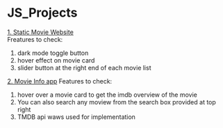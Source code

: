 # JS_Projects

<a target="_blank" href="https://sumeetgedam.github.io/JS_Projects/Movie_website/"> 1. Static Movie Website</a><br>
 Freatures to check:
  1. dark mode toggle button
  2. hover effect on movie card
  3. slider button at the right end of each movie list

<a target="_blank" href="https://sumeetgedam.github.io/JS_Projects/Movie_info_app/">2. Movie Info app</a>
Features to check:
 1. hover over a movie card to get the imdb overview of the movie
 2. You can also search any moview from the search box provided at top right
 3. TMDB api waws used for implementation
